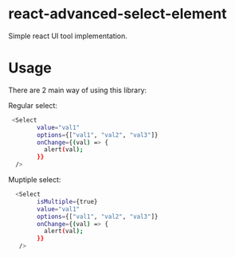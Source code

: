 # react-advanced-select-element

Simple react UI tool implementation.

# Usage

There are 2 main way of using this library:

Regular select:

```sh
 <Select
        value="val1"
        options={["val1", "val2", "val3"]}
        onChange={(val) => {
          alert(val);
        }}
  />
```

Muptiple select:

```sh
  <Select
        isMultiple={true}
        value="val1"
        options={["val1", "val2", "val3"]}
        onChange={(val) => {
          alert(val);
        }}
   />
```
